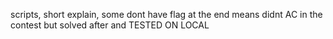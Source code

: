 scripts, short explain, some dont have flag at the end means didnt AC in the contest but solved after and TESTED ON LOCAL                                                                                                     
